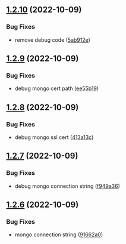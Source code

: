 ## [1.2.10](https://github.com/EddieHubCommunity/EddieBot/compare/v1.2.9...v1.2.10) (2022-10-09)


### Bug Fixes

* remove debug code ([5ab912e](https://github.com/EddieHubCommunity/EddieBot/commit/5ab912e777ac44b093cd0075d7061f68aa2666e7))



## [1.2.9](https://github.com/EddieHubCommunity/EddieBot/compare/v1.2.8...v1.2.9) (2022-10-09)


### Bug Fixes

* debug mongo cert path ([ee55b19](https://github.com/EddieHubCommunity/EddieBot/commit/ee55b1956251ce3fad17ed2fbe7cdac9a257d32e))



## [1.2.8](https://github.com/EddieHubCommunity/EddieBot/compare/v1.2.7...v1.2.8) (2022-10-09)


### Bug Fixes

* debug mongo ssl cert ([413a13c](https://github.com/EddieHubCommunity/EddieBot/commit/413a13c4c3da5a339db8b1fea83ab52bcd43089f))



## [1.2.7](https://github.com/EddieHubCommunity/EddieBot/compare/v1.2.6...v1.2.7) (2022-10-09)


### Bug Fixes

* debug mongo connection string ([f949a36](https://github.com/EddieHubCommunity/EddieBot/commit/f949a3670f7a5ada1223352d49df5222daf81f34))



## [1.2.6](https://github.com/EddieHubCommunity/EddieBot/compare/v1.2.5...v1.2.6) (2022-10-09)


### Bug Fixes

* mongo connection string ([91662a0](https://github.com/EddieHubCommunity/EddieBot/commit/91662a0b06aaf1742f5aedcd899a05bd6d38879e))



